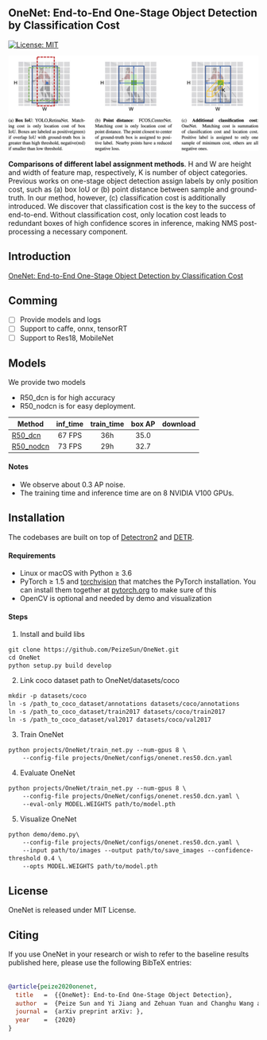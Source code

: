 ## OneNet: End-to-End One-Stage Object Detection by Classification Cost

[![License: MIT](https://img.shields.io/badge/License-MIT-yellow.svg)](https://opensource.org/licenses/MIT)

![](onenet.jpeg)

**Comparisons of different label assignment methods**. H and W are height and width of feature map, respectively,
K is number of object categories. Previous works on one-stage object detection assign labels by only position cost, such
as (a) box IoU or (b) point distance between sample and ground-truth. In our method, however, (c) classification cost is
additionally introduced. We discover that classification cost is the key to the success of end-to-end. Without classification
cost, only location cost leads to redundant boxes of high confidence scores in inference, making NMS post-processing a
necessary component.

## Introduction
[OneNet: End-to-End One-Stage Object Detection by Classification Cost](https://peizesun.github.io/OneNet.pdf)

## Comming
  - [ ] Provide models and logs
  - [ ] Support to caffe, onnx, tensorRT
  - [ ] Support to Res18, MobileNet
  
## Models
We provide two models 
- R50_dcn is for high accuracy
- R50_nodcn is for easy deployment.

Method | inf_time | train_time | box AP | download
--- |:---:|:---:|:---:|:---:
[R50_dcn](projects/OneNet/configs/onenet.res50.dcn.yaml)     | 67 FPS | 36h  | 35.0 | 
[R50_nodcn](projects/OneNet/configs/onenet.res50.nodcn.yaml) | 73 FPS | 29h  | 32.7 | 


#### Notes
- We observe about 0.3 AP noise.
- The training time and inference time are on 8 NVIDIA V100 GPUs.


## Installation
The codebases are built on top of [Detectron2](https://github.com/facebookresearch/detectron2) and [DETR](https://github.com/facebookresearch/detr).

#### Requirements
- Linux or macOS with Python ≥ 3.6
- PyTorch ≥ 1.5 and [torchvision](https://github.com/pytorch/vision/) that matches the PyTorch installation.
  You can install them together at [pytorch.org](https://pytorch.org) to make sure of this
- OpenCV is optional and needed by demo and visualization

#### Steps
1. Install and build libs
```
git clone https://github.com/PeizeSun/OneNet.git
cd OneNet
python setup.py build develop
```

2. Link coco dataset path to OneNet/datasets/coco
```
mkdir -p datasets/coco
ln -s /path_to_coco_dataset/annotations datasets/coco/annotations
ln -s /path_to_coco_dataset/train2017 datasets/coco/train2017
ln -s /path_to_coco_dataset/val2017 datasets/coco/val2017
```

3. Train OneNet
```
python projects/OneNet/train_net.py --num-gpus 8 \
    --config-file projects/OneNet/configs/onenet.res50.dcn.yaml
```

4. Evaluate OneNet
```
python projects/OneNet/train_net.py --num-gpus 8 \
    --config-file projects/OneNet/configs/onenet.res50.dcn.yaml \
    --eval-only MODEL.WEIGHTS path/to/model.pth
```

5. Visualize OneNet
```    
python demo/demo.py\
    --config-file projects/OneNet/configs/onenet.res50.dcn.yaml \
    --input path/to/images --output path/to/save_images --confidence-threshold 0.4 \
    --opts MODEL.WEIGHTS path/to/model.pth
```

## License

OneNet is released under MIT License.


## Citing

If you use OneNet in your research or wish to refer to the baseline results published here, please use the following BibTeX entries:

```BibTeX

@article{peize2020onenet,
  title   =  {{OneNet}: End-to-End One-Stage Object Detection},
  author  =  {Peize Sun and Yi Jiang and Zehuan Yuan and Changhu Wang and Ping Luo},
  journal =  {arXiv preprint arXiv: },
  year    =  {2020}
}

```
